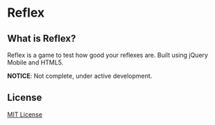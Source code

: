 Reflex
======
## What is Reflex?
Reflex is a game to test how good your reflexes are. Built using jQuery Mobile and HTML5.

**NOTICE**: Not complete, under active development.

## License
[MIT License](LICENSE)
